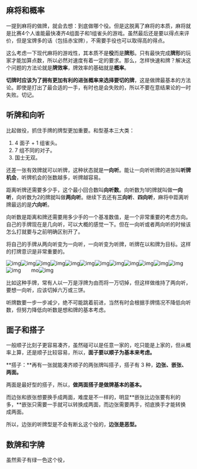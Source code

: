 ## 麻将和概率

一提到麻将的做牌，就会去想：到底做哪个役。但是这脱离了麻将的本质，麻将就是比赛4个人谁能最快凑齐4组面子和1组雀头的游戏。虽然最后还是要以得点来评价，但是宝牌多的话（包括赤宝牌），不需要手役也可以取得高的得点。

这么考虑一下现代麻将的游戏性，其本质不是**役**而是**牌形**。只有最快完成**牌形**的玩家才能加算点数，所以必然对速度有着一定的要求。那么，怎样快速和牌？解决这个问题的方法论就是**牌效率**，牌效率的基础就是**概率**。

**切牌时应该为了拥有更加有利的进张概率来选择要切的牌**，这是做牌最基本的方法论。即使是打出了最合适的一手，有时也是会失败的，所以不要在意结果论的一时失败。切记。

## 听牌和向听

比起做役，抓住手牌的牌型更加重要。和型基本三大类：

1. 4 面子 + 1 组雀头。
2. 7 组不同的对子。
3. 国士无双。

还差一张有效牌就可以听牌，这种状态就是**一向听**。能让一向听听牌的进张叫**听牌机会**，听牌机会的张数越多，听牌越容易。

距离听牌还需要多少手，这个最小回合数叫**向听数**。向听数为1的牌就叫做**一向听**，向听数为2的牌就叫做**两向听**。继续下去还有**三向听**、**四向听**，麻将中距离听牌最远的是**六向听**。

向听数是距离和牌还需要用多少手的一个基准数值，是一个非常重要的考虑方向。自己的手牌现在是几向听，可以大概的感觉一下。但在一向听或者两向听的时候该怎么打就要与之前明确区别开了。

将自己的手牌从两向听变为一向听，一向听变为听牌，听牌在以和牌为目标。这样的打牌意识是非常重要的。

![img](http://beginners.biz/hai/man1.gif)![img](http://beginners.biz/hai/man3.gif)![img](http://beginners.biz/hai/man5.gif)![img](http://beginners.biz/hai/man5.gif)![img](http://beginners.biz/hai/man6.gif)![img](http://beginners.biz/hai/pin3.gif)![img](http://beginners.biz/hai/pin3.gif)![img](http://beginners.biz/hai/pin4.gif)![img](http://beginners.biz/hai/sou7.gif)![img](http://beginners.biz/hai/sou8.gif)![img](http://beginners.biz/hai/tyun.gif)![img](http://beginners.biz/hai/tyun.gif)![img](http://beginners.biz/hai/tyun.gif)　　mo![img](http://beginners.biz/hai/pin5.gif)

比如这种手牌，常有人以一万是浮牌为由而将一万切掉，但这样做维持了两向听，要想一向听，应该切掉六万或三饼。

听牌数要一步一步减少，绝不可能跳着前进，当然有时会根据手牌情况不降低向听数，但努力降低向听数是想和牌的基本考虑。

## 面子和搭子

一般顺子比刻子更容易凑齐，虽然碰可以是任意一家的，吃只能是上家的，但从概率上算，还是顺子比较容易，所以，**面子要以顺子为基本来考虑。**

**搭子：**再有一张就能凑齐顺子的两张牌叫搭子，搭子有 3 种，**边张、嵌张、两面。**

两面是最好型的搭子，所以，**做两面搭子是做牌基本的基本。**

而边张和嵌张想要换手成两面，难度是不一样的，明显**嵌张比边张要有利的多，**嵌张只需要一手就可以转换成两面，而边张需要两手，彻底换手才能转换成两面。

所以，边张的听牌型是不会有断幺这个役的，**边张是恶型。**

## 数牌和字牌

虽然索子有绿一色这个役，